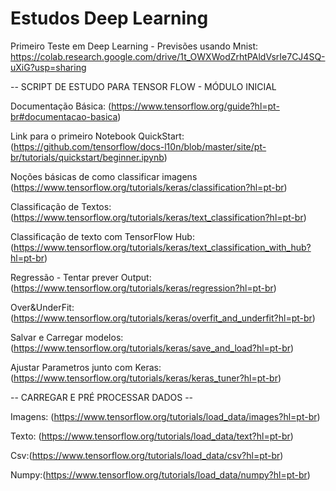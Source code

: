 # Estudos Deep Learning

Primeiro Teste em Deep Learning - Previsões usando Mnist: https://colab.research.google.com/drive/1t_OWXWodZrhtPAldVsrIe7CJ4SQ-uXiG?usp=sharing

-- SCRIPT DE ESTUDO PARA TENSOR FLOW - MÓDULO INICIAL

Documentação Básica: (https://www.tensorflow.org/guide?hl=pt-br#documentacao-basica)

Link para o primeiro Notebook QuickStart: (https://github.com/tensorflow/docs-l10n/blob/master/site/pt-br/tutorials/quickstart/beginner.ipynb)

Noções básicas de como classificar imagens (https://www.tensorflow.org/tutorials/keras/classification?hl=pt-br)

Classificação de Textos: (https://www.tensorflow.org/tutorials/keras/text_classification?hl=pt-br)

Classificação de texto com TensorFlow Hub: (https://www.tensorflow.org/tutorials/keras/text_classification_with_hub?hl=pt-br)

Regressão - Tentar prever Output: (https://www.tensorflow.org/tutorials/keras/regression?hl=pt-br)

Over&UnderFit: (https://www.tensorflow.org/tutorials/keras/overfit_and_underfit?hl=pt-br)

Salvar e Carregar modelos: (https://www.tensorflow.org/tutorials/keras/save_and_load?hl=pt-br)

Ajustar Parametros junto com Keras: (https://www.tensorflow.org/tutorials/keras/keras_tuner?hl=pt-br)

-- CARREGAR E PRÉ PROCESSAR DADOS --

Imagens: (https://www.tensorflow.org/tutorials/load_data/images?hl=pt-br)

Texto: (https://www.tensorflow.org/tutorials/load_data/text?hl=pt-br)

Csv:(https://www.tensorflow.org/tutorials/load_data/csv?hl=pt-br)

Numpy:(https://www.tensorflow.org/tutorials/load_data/numpy?hl=pt-br)
